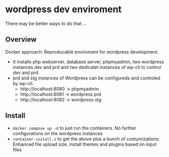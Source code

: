 # wordpress dev enviroment
There may be better ways to do that ...

## Overview
Docker approach: Reproducable enviroment for wordpress development. 
- It installs php webserver, database server, phpmyadmin, two wordpress instances dev and prd and two dedicatet instances of wp-cli to control dev and prd.
- prd and stg instances of Wordpress can be configureds and controled by wp-cli.
  - http://localhost:8080 -> phpmyadmin
  - http://localhost:8081 -> wordpress prd
  - http://localhost:8082 -> wordpress stg

## Install

- ``` docker compose up -d ``` to just run the containers. No further configurations on the wordpress instances
- ``` container-install.s ``` to get the above plus a bunch of costumizations: Enhanced file upload size, install themes and plugins based on input files